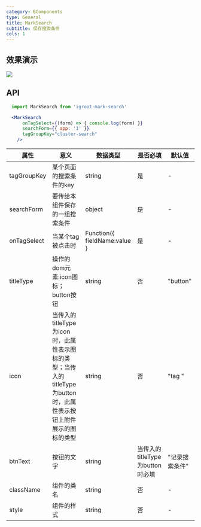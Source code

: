 ```yaml
---
category: BComponents
type: General
title: MarkSearch
subtitle: 保存搜索条件
cols: 1
---
```


## 效果演示

![](http://jr.baishancloud.com:8090/download/attachments/29325737/%E6%88%AA%E5%B1%8F.gif?version=1&modificationDate=1526895156000&api=v2)

## API

```jsx
  import MarkSearch from 'igroot-mark-search'

  <MarkSearch
      onTagSelect={(form) => { console.log(form) }}
      searchForm={{ app: '1' }}
      tagGroupKey="cluster-search"
    />

```

| 属性 | 意义 | 数据类型 | 是否必填 | 默认值 |
| ---------- | -------------------- | -------- | -------- | ---------- |
| tagGroupKey | 某个页面的搜索条件的key | string | 是 |	- |
| searchForm | 要传给本组件保存的一组搜索条件 | object |	是 | - |
| onTagSelect | 当某个tag被点击时 | Function({ fieldName:value } | 是 | - |
| titleType | 操作的dom元素:icon图标；button按钮 | string |	否 |	"button" |
| icon | 当传入的titleType为icon时，此属性表示图标的类型；当传入的titleType为button时，此属性表示按钮上附件展示的图标的类型 | string | 否 |	"tag " |
| btnText | 按钮的文字 | string | 当传入的titleType为button时必填 | "记录搜索条件" |
| className | 组件的类名 | string | 否 | - |
| style | 组件的样式 | string | 否 | - |